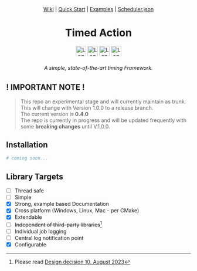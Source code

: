 <div align="center">
<a href="https://github.com/CodebyCR/TimedAction/wiki">Wiki</a> 
| 
<a href="QuickStart.md">Quick Start</a>
|
<a href="examples">Examples</a>
|
<a href="https://github.com/CodebyCR/TimedAction/wiki/Configuration#example-schedulerjson">Scheduler.json</a>
</div>

<h1 align="center">Timed Action</h1>

<div align="center">
    <img height="28" src="https://img.shields.io/badge/C%2B%2B-00599C?style=for-the-badge&logo=c%2B%2B&logoColor=white" alt="Logo" >
    <img height="28" src="https://img.shields.io/badge/SonarLint-CB2029?style=for-the-badge&logo=sonarlint&logoColor=white" alt="Logo">
    <img height="28" src="https://img.shields.io/badge/CMake-064F8C?style=for-the-badge&logo=cmake&logoColor=white" alt="Logo">
    <img height="28" src="https://img.shields.io/github/license/CodeByCR/TimedAction?style=for-the-badge" alt="Logo">
    <h6><em>A simple, state-of-the-art timing Framework.</em></h6>
</div>

## ! IMPORTANT NOTE !

> This repo an experimental stage and will currently maintain as trunk.<br/>
> This will change with Version 1.0.0 to a release branch.<br/>
> The current version is <b>0.4.0</b><br/>
> The repo is currently in progress and will be updated frequently with some <b>breaking changes</b> until V.1.0.0.<br/>

## Installation

```bash
# coming soon...
```

## Library Targets

- [ ] Thread safe
- [ ] Simple
- [x] Strong, example based Documentation
- [x] Cross platform (Windows, Linux, Mac - per CMake)
- [x] Extendable
- [ ] ~~Independent of third-party libraries~~[^1]
- [ ] Individual job logging
- [ ] Central log notification point
- [x] Configurable

[^1]: Please read <a href="https://github.com/CodebyCR/TimedAction/wiki/Design-decision#10-august-2023">Design decision 10. August 2023</a>
